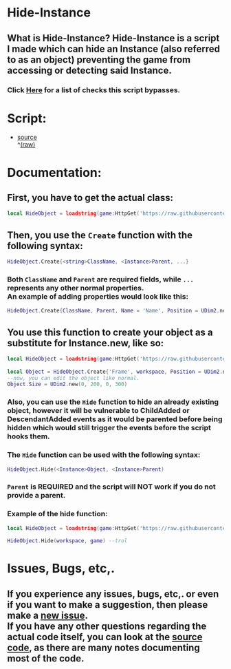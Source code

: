 # Hide-Instance
## What is Hide-Instance? Hide-Instance is a script I made which can hide an Instance (also referred to as an object) preventing the game from accessing or detecting said Instance.
### Click [Here](/CHECKSINFO.md) for a list of checks this script bypasses.

# Script:
- [source](/script/HideObject.lua)<br>^[(raw)](https://raw.githubusercontent.com/TechHog8984/Hide-Instance/main/script/HideObject.lua)

<!--
# !!Warning!! This script makes an object return nil when indexed!!!!
## What does this mean?<br>This means that if you are using this on a script's parent, then script.Parent will return nil even if the parent is a real object.
## How can I get around this?<br>You can get around this by using my [Gui To Lua plugin](https://github.com/TechHog8984/roblox-studio/tree/main/plugins/GuiToLuaV3) (NOT YET WORKING) if you are you working with a GUI.
-->

# Documentation:


## First, you have to get the actual class:
```lua
local HideObject = loadstring(game:HttpGet('https://raw.githubusercontent.com/TechHog8984/Hide-Instance/main/script/HideObject.lua'))()
```

## Then, you use the `Create` function with the following syntax:
```lua
HideObject.Create{<string>ClassName, <Instance>Parent, ...}
```
### Both `ClassName` and `Parent` are required fields, while `...` represents any other normal properties.<br>An example of adding properties would look like this:
```lua
HideObject.Create{ClassName, Parent, Name = 'Name', Position = UDim2.new(0, 200, 0, 300), BackgroundTransparency = .5}
```
## You use this function to create your object as a substitute for Instance.new, like so:
```lua
local HideObject = loadstring(game:HttpGet('https://raw.githubusercontent.com/TechHog8984/Hide-Instance/main/script/HideObject.lua'))()
    
local Object = HideObject.Create{'Frame', workspace, Position = UDim2.new(1, 0, 1, 0}
--now, you can edit the object like normal.
Object.Size = UDim2.new(0, 200, 0, 300)
```

### Also, you can use the `Hide` function to hide an already existing object, however it will be vulnerable to ChildAdded or DescendantAdded events as it would be parented before being hidden which would still trigger the events before the script hooks them.

### The `Hide` function can be used with the following syntax:
```lua
HideObject.Hide(<Instance>Object, <Instance>Parent)
```
### `Parent` is REQUIRED and the script will NOT work if you do not provide a parent.
### Example of the hide function:
```lua
local HideObject = loadstring(game:HttpGet('https://raw.githubusercontent.com/TechHog8984/Hide-Instance/main/script/HideObject.lua'))()
    
HideObject.Hide(workspace, game) --trol
```

# Issues, Bugs, etc,.
## If you experience any issues, bugs, etc,. or even if you want to make a suggestion, then please make a [new issue](https://github.com/TechHog8984/Hide-Instance/issues/new).<br>If you have any other questions regarding the actual code itself, you can look at the [source code](/script/HideObject.lua), as there are many notes documenting most of the code.
